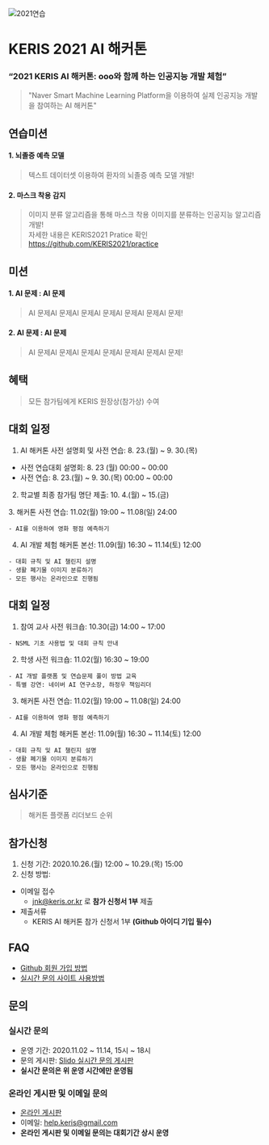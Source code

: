 ![2021연습](https://user-images.githubusercontent.com/84825409/119595987-643b4d80-be19-11eb-8582-1408bc9f4bdb.png)

# KERIS 2021 AI 해커톤
### “2021 KERIS AI 해커톤: ooo와 함께 하는 인공지능 개발 체험”
> "Naver Smart Machine Learning Platform을 이용하여 실제 인공지능 개발을 참여하는 AI 해커톤"
  
## 연습미션 
#### 1. 뇌졸증 예측 모델<br>
> 텍스트 데이터셋 이용하여 환자의 뇌졸증 예측 모델 개발!
#### 2. 마스크 착용 감지<br>
> 이미지 분류 알고리즘을 통해 마스크 착용 이미지를 분류하는 인공지능 알고리즘 개발!<br>
> 자세한 내용은 KERIS2021 Pratice 확인<br>
> https://github.com/KERIS2021/practice

## 미션
#### 1. AI 문제 : AI 문제<br>
> AI 문제AI 문제AI 문제AI 문제AI 문제AI 문제AI 문제!
#### 2. AI 문제 : AI 문제<br>
> AI 문제AI 문제AI 문제AI 문제AI 문제AI 문제AI 문제!<br>

## 혜택
> 모든 참가팀에게 KERIS 원장상(참가상) 수여



## 대회 일정
1. AI 해커톤 사전 설명회 및 사전 연습: 8. 23.(월) ~ 9. 30.(목)
- 사전 연습대회 설명회: 8. 23 (월) 00:00 ~ 00:00
- 사전 연습: 8. 23.(월) ~ 9. 30.(목) 00:00 ~ 00:00

2. 학교별 최종 참가팀 명단 제출: 10. 4.(월) ~ 15.(금)

</code></pre>
3. 해커톤 사전 연습: 11.02(월) 19:00 ~ 11.08(일) 24:00 
<pre><code>- AI를 이용하여 영화 평점 예측하기</code></pre>
4. AI 개발 체험 해커톤 본선: 11.09(월) 16:30 ~ 11.14(토) 12:00
<pre><code>- 대회 규칙 및 AI 챌린지 설명
- 생활 폐기물 이미지 분류하기
- 모든 행사는 온라인으로 진행됨
</code></pre>


## 대회 일정
1. 참여 교사 사전 워크숍: 10.30(금) 14:00 ~ 17:00 
<pre><code>- NSML 기초 사용법 및 대회 규칙 안내 </code></pre>
2. 학생 사전 워크숍: 11.02(월) 16:30 ~ 19:00 
<pre><code>- AI 개발 플랫폼 및 연습문제 풀이 방법 교육
- 특별 강연: 네이버 AI 연구소장, 하정우 책임리더
</code></pre>
3. 해커톤 사전 연습: 11.02(월) 19:00 ~ 11.08(일) 24:00 
<pre><code>- AI를 이용하여 영화 평점 예측하기</code></pre>
4. AI 개발 체험 해커톤 본선: 11.09(월) 16:30 ~ 11.14(토) 12:00
<pre><code>- 대회 규칙 및 AI 챌린지 설명
- 생활 폐기물 이미지 분류하기
- 모든 행사는 온라인으로 진행됨
</code></pre>







## 심사기준
> 해커톤 플랫폼 리더보드 순위

## 참가신청
1. 신청 기간: 2020.10.26.(월) 12:00 ~ 10.29.(목) 15:00 <br>
2. 신청 방법: <br>
  + 이메일 접수
    + jnk@keris.or.kr 로 **참가 신청서 1부** 제출
  + 제출서류
    + KERIS AI 해커톤 참가 신청서 1부 **(Github 아이디 기입 필수)**

## FAQ
* [Github 회원 가입 방법](https://github.com/keris2020/hackathon/issues/2#issue-725131238)
* [실시간 문의 사이트 사용방법](https://github.com/keris2020/hackathon/issues/1#issue-725130546)

## 문의

### 실시간 문의
* 운영 기간: 2020.11.02 ~ 11.14, 15시 ~ 18시
* 문의 게시판: [Slido 실시간 문의 게시판](https://app.sli.do/event/f3usp3m1)
* **실시간 문의은 위 운영 시간에만 운영됨**
 
### 온라인 게시판 및 이메일 문의
* [온라인 게시판](https://github.com/keris2020/hackathon/issues)
* 이메일: help.keris@gmail.com 
* **온라인 게시판 및 이메일 문의는 대회기간 상시 운영**
